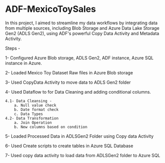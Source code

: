 # ADF-MexicoToySales

In this project, I aimed to streamline my data workflows by integrating data from multiple sources, including Blob Storage and Azure Data Lake Storage Gen2 (ADLS Gen2), using ADF's powerful Copy Data Activity and Metadata Activity. 

Steps -

1- Configured Azure Blob storage, ADLS Gen2, ADF instance, Azure SQL instance in Azure.

2- Loaded Mexico Toy Dataset Raw files in Azure Blob storage

3- Used CopyData Activity to move data to ADLS Gen2 folder

4- Used Dataflow to for Data Cleaning and adding conditional columns.

	4.1- Data Cleansing - 
		a. Null value check
		b. Date format check
		c. Data Types
	4.2- Data Transformation
		a. Join Operation
		b. New columns based on condition
		
5- Loaded Processed Data in ADLSGen2 Folder using Copy data Activity

6- Used Create scripts to create tables in Azure SQL Database

7- Used copy data activity to load data from ADLSGen2 folder to Azure SQL


